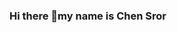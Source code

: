 
### Hi there 👋my name is Chen Sror

<!--
Here are some ideas to get you started:

- 🔭 I’m currently working on chatBot project in codecademy platform
- 🌱 I’m currently learning Java script and Linux

- 📫 How to reach me: [LinkedIn - Chen Sror](https://www.linkedin.com/in/chen-sror/)


-->
